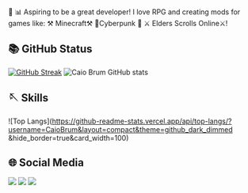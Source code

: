 
🔬 📊 Aspiring to be a great developer! 
I love RPG and creating mods for games like:
            ⚒️ Minecraft⚒️
            🎴Cyberpunk 🎴
        ⚔️ Elders Scrolls Online⚔️!

<!--Start of Api Panel ps.: Pra copiar e colar, só trocar onde tem o nome de Usuário 'CaioBrum'-->
## 📚 GitHub Status
[![GitHub Streak](https://github-readme-streak-stats.herokuapp.com?user=CaioBrum&theme=github_dark_dimmed&hide_border=true&card_width=100)](https://git.io/streak-stats)
![Caio Brum GitHub stats](https://github-readme-stats.vercel.app/api?username=CaioBrum&show_icons=true&theme=github_dark_dimmed&hide_border=true&card_width=100)


## 🪡 Skills
![Top Langs](https://github-readme-stats.vercel.app/api/top-langs/?username=CaioBrum&layout=compact&theme=github_dark_dimmed &hide_border=true&card_width=100)

## 🌐 Social Media  
<div> 
  <a href="https://instagram.com/insta_caiobrum" target="_blank"><img src="https://img.shields.io/badge/-Instagram-%23E4405F?style=for-the-badge&logo=instagram&logoColor=white" target="_blank"></a>
  <a href = "mailto:caiobrumgiga@gmail.com"><img src="https://img.shields.io/badge/-Gmail-%23333?style=for-the-badge&logo=gmail&logoColor=white" target="_blank"></a>
  <a href="https://www.linkedin.com/in/caio-brum-3b027521b/" target="_blank"><img src="https://img.shields.io/badge/-LinkedIn-%230077B5?style=for-the-badge&logo=linkedin&logoColor=white" target="_blank"></a>   
</div>
